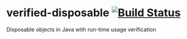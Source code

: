 # verified-disposable [![Build Status](https://travis-ci.org/kmate/verified-disposable.svg?branch=master)](https://travis-ci.org/kmate/verified-disposable)
Disposable objects in Java with run-time usage verification
